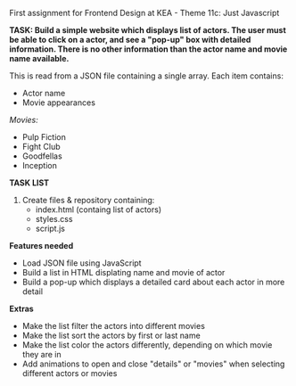 First assignment for Frontend Design at KEA - Theme 11c: Just Javascript

**TASK: Build a simple website which displays list of actors. The user must be able to click on a actor, and see a "pop-up" box with detailed information. There is no other information than the actor name and movie name available.**

This is read from a JSON file containing a single array.
Each item contains:

- Actor name
- Movie appearances

_Movies:_

- Pulp Fiction
- Fight Club
- Goodfellas
- Inception

**TASK LIST**

1. Create files & repository containing:
   - index.html (containg list of actors)
   - styles.css
   - script.js

**Features needed**

- Load JSON file using JavaScript
- Build a list in HTML displating name and movie of actor
- Build a pop-up which displays a detailed card about each actor in more detail

**Extras**

- Make the list filter the actors into different movies
- Make the list sort the actors by first or last name
- Make the list color the actors differently, depending on which movie they are in
- Add animations to open and close "details" or "movies" when selecting different actors or movies
